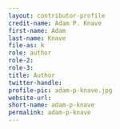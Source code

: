 ```yaml
---
layout: contributor-profile
credit-name: Adam P. Knave
first-name: Adam
last-name: Knave
file-as: k
role: author
role-2:
role-3:
title: Author
twitter-handle:
profile-pic: adam-p-knave.jpg
website-url:
short-name: adam-p-knave
permalink: adam-p-knave
---
```

